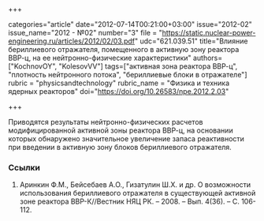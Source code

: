 +++

categories="article"
date="2012-07-14T00:21:00+03:00"
issue="2012-02"
issue_name="2012 - №02"
number="3"
file = "https://static.nuclear-power-engineering.ru/articles/2012/02/03.pdf"
udc="621.039.51"
title="Влияние бериллиевого отражателя, помещенного в активную зону реактора ВВР-ц, на ее нейтронно-физические характеристики"
authors=["KochnovOY", "KolesovVV"]
tags=["активная зона реактора ВВР-ц", "плотность нейтронного потока", "бериллиевые блоки в отражателе"]
rubric = "physicsandtechnology"
rubric_name = "Физика и техника ядерных реакторов"
doi="https://doi.org/10.26583/npe.2012.2.03"

+++

Приводятся результаты нейтронно-физических расчетов модифицированной активной зоны реактора ВВР-ц, на основании которых обнаружено значительное увеличение запаса реактивности при введении в активную зону блоков бериллиевого отражателя.

### Ссылки

1. Аринкин Ф.М., Бейсебаев А.О., Гизатулин Ш.Х. и др. О возможности использования бериллиевого отражателя в существующей активной зоне реактора ВВР-К//Вестник НЯЦ РК. – 2008. – Вып. 4(36). – С. 106- 112.
